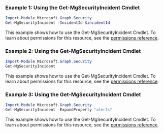 ### Example 1: Using the Get-MgSecurityIncident Cmdlet
```powershell
Import-Module Microsoft.Graph.Security
Get-MgSecurityIncident -IncidentId $incidentId
```
This example shows how to use the Get-MgSecurityIncident Cmdlet.
To learn about permissions for this resource, see the [permissions reference](/graph/permissions-reference).
### Example 2: Using the Get-MgSecurityIncident Cmdlet
```powershell
Import-Module Microsoft.Graph.Security
Get-MgSecurityIncident
```
This example shows how to use the Get-MgSecurityIncident Cmdlet.
To learn about permissions for this resource, see the [permissions reference](/graph/permissions-reference).
### Example 3: Using the Get-MgSecurityIncident Cmdlet
```powershell
Import-Module Microsoft.Graph.Security
Get-MgSecurityIncident -ExpandProperty "alerts" 
```
This example shows how to use the Get-MgSecurityIncident Cmdlet.
To learn about permissions for this resource, see the [permissions reference](/graph/permissions-reference).
